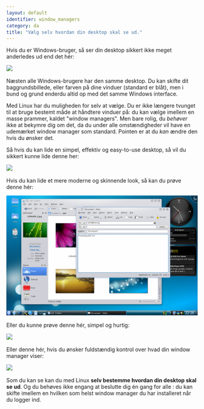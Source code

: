 ```yaml
---
layout: default
identifier: window_managers
category: da
title: "Vælg selv hvordan din desktop skal se ud."
---
```


Hvis du er Windows-bruger, så ser din desktop sikkert ikke meget anderledes ud end det hér:

<img src="/img/windows_vista.jpg" />

Næsten alle Windows-brugere har den samme desktop. Du kan skifte dit baggrundsbillede, eller farven på dine vinduer (standard er blåt), men i bund og grund enderdu altid op med det samme Windows interface.

Med Linux har du muligheden for selv at vælge. Du er ikke længere tvunget til at bruge bestemt måde at håndtere vinduer på: du kan vælge imellem en masse prammer, kaldet "window managers". Men bare rolig, du <i>behøver</i> ikke at bekymre dig om det, da du under alle omstændigheder vil have en udemærket window manager som standard. Pointen er at du <i>kan</i> ændre den hvis du ønsker det.

Så hvis du kan lide en simpel, effektiv og easy-to-use desktop, så vil du sikkert kunne lide denne her:

<img src="/img/ubuntu.jpg"/>

Hvis du kan lide et mere moderne og skinnende look, så kan du prøve denne hér:

<img src="/img/kde.png" />

Eller du kunne prøve denne hér, simpel og hurtig:

<img src="/img/xfce.jpg" />

Eller denne hér, hvis du ønsker fuldstændig kontrol over hvad din window manager viser:

<img src="/img/wm.jpg" />

Som du kan se kan du med Linux <b>selv bestemme hvordan din desktop skal se ud</b>. Og du behøves ikke engang at beslutte dig én gang for alle : du kan skifte imellem en hvilken som helst window manager du har installeret når du logger ind.




